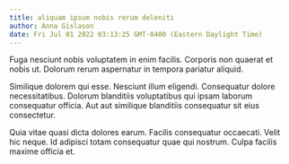 ```yaml
---
title: aliquam ipsum nobis rerum deleniti
author: Anna Gislason
date: Fri Jul 01 2022 03:13:25 GMT-0400 (Eastern Daylight Time)
---
```

Fuga nesciunt nobis voluptatem in enim facilis. Corporis non quaerat et nobis ut. Dolorum rerum aspernatur in tempora pariatur aliquid.

 Similique dolorem qui esse. Nesciunt illum eligendi. Consequatur dolore necessitatibus. Dolorum blanditiis voluptatibus qui ipsam laborum consequatur officia. Aut aut similique blanditiis consequatur sit eius consectetur.

 Quia vitae quasi dicta dolores earum. Facilis consequatur occaecati. Velit hic neque. Id adipisci totam consequatur quae qui nostrum. Culpa facilis maxime officia et.